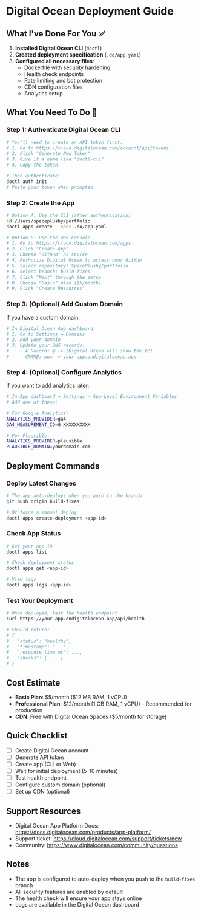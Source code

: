 # Digital Ocean Deployment Guide

## What I've Done For You ✅

1. **Installed Digital Ocean CLI** (`doctl`)
2. **Created deployment specification** (`.do/app.yaml`)
3. **Configured all necessary files**:
   - Dockerfile with security hardening
   - Health check endpoints
   - Rate limiting and bot protection
   - CDN configuration files
   - Analytics setup

## What You Need To Do 🔧

### Step 1: Authenticate Digital Ocean CLI
```bash
# You'll need to create an API token first:
# 1. Go to https://cloud.digitalocean.com/account/api/tokens
# 2. Click "Generate New Token"
# 3. Give it a name like "doctl-cli"
# 4. Copy the token

# Then authenticate:
doctl auth init
# Paste your token when prompted
```

### Step 2: Create the App
```bash
# Option A: Use the CLI (after authentication)
cd /Users/spaceplushy/portfolio
doctl apps create --spec .do/app.yaml

# Option B: Use the Web Console
# 1. Go to https://cloud.digitalocean.com/apps
# 2. Click "Create App"
# 3. Choose "GitHub" as source
# 4. Authorize Digital Ocean to access your GitHub
# 5. Select repository: SpacePlushy/portfolio
# 6. Select branch: build-fixes
# 7. Click "Next" through the setup
# 8. Choose "Basic" plan ($5/month)
# 9. Click "Create Resources"
```

### Step 3: (Optional) Add Custom Domain
If you have a custom domain:
```bash
# In Digital Ocean App dashboard:
# 1. Go to Settings → Domains
# 2. Add your domain
# 3. Update your DNS records:
#    - A Record: @ -> (Digital Ocean will show the IP)
#    - CNAME: www -> your-app.ondigitalocean.app
```

### Step 4: (Optional) Configure Analytics
If you want to add analytics later:
```bash
# In App dashboard → Settings → App-Level Environment Variables
# Add one of these:

# For Google Analytics:
ANALYTICS_PROVIDER=ga4
GA4_MEASUREMENT_ID=G-XXXXXXXXXX

# For Plausible:
ANALYTICS_PROVIDER=plausible
PLAUSIBLE_DOMAIN=yourdomain.com
```

## Deployment Commands

### Deploy Latest Changes
```bash
# The app auto-deploys when you push to the branch
git push origin build-fixes

# Or force a manual deploy
doctl apps create-deployment <app-id>
```

### Check App Status
```bash
# Get your app ID
doctl apps list

# Check deployment status
doctl apps get <app-id>

# View logs
doctl apps logs <app-id>
```

### Test Your Deployment
```bash
# Once deployed, test the health endpoint
curl https://your-app.ondigitalocean.app/api/health

# Should return:
# {
#   "status": "healthy",
#   "timestamp": "...",
#   "response_time_ms": ...,
#   "checks": { ... }
# }
```

## Cost Estimate
- **Basic Plan**: $5/month (512 MB RAM, 1 vCPU)
- **Professional Plan**: $12/month (1 GB RAM, 1 vCPU) - Recommended for production
- **CDN**: Free with Digital Ocean Spaces ($5/month for storage)

## Quick Checklist
- [ ] Create Digital Ocean account
- [ ] Generate API token
- [ ] Create app (CLI or Web)
- [ ] Wait for initial deployment (5-10 minutes)
- [ ] Test health endpoint
- [ ] Configure custom domain (optional)
- [ ] Set up CDN (optional)

## Support Resources
- Digital Ocean App Platform Docs: https://docs.digitalocean.com/products/app-platform/
- Support ticket: https://cloud.digitalocean.com/support/tickets/new
- Community: https://www.digitalocean.com/community/questions

## Notes
- The app is configured to auto-deploy when you push to the `build-fixes` branch
- All security features are enabled by default
- The health check will ensure your app stays online
- Logs are available in the Digital Ocean dashboard